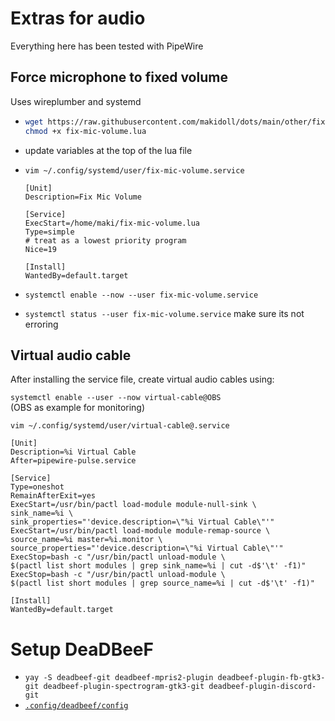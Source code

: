 # Extras for audio

Everything here has been tested with PipeWire

## Force microphone to fixed volume

Uses wireplumber and systemd

-   ```bash
    wget https://raw.githubusercontent.com/makidoll/dots/main/other/fix-mic-volume.lua
    chmod +x fix-mic-volume.lua
    ```

-   update variables at the top of the lua file

-   `vim ~/.config/systemd/user/fix-mic-volume.service`

    ```
    [Unit]
    Description=Fix Mic Volume

    [Service]
    ExecStart=/home/maki/fix-mic-volume.lua
    Type=simple
    # treat as a lowest priority program
    Nice=19

    [Install]
    WantedBy=default.target
    ```

-   `systemctl enable --now --user fix-mic-volume.service`
-   `systemctl status --user fix-mic-volume.service` make sure its not erroring

## Virtual audio cable

After installing the service file, create virtual audio cables using:

`systemctl enable --user --now virtual-cable@OBS`<br>
(OBS as example for monitoring)

`vim ~/.config/systemd/user/virtual-cable@.service`

```service
[Unit]
Description=%i Virtual Cable
After=pipewire-pulse.service

[Service]
Type=oneshot
RemainAfterExit=yes
ExecStart=/usr/bin/pactl load-module module-null-sink \
sink_name=%i \
sink_properties="'device.description=\"%i Virtual Cable\"'"
ExecStart=/usr/bin/pactl load-module module-remap-source \
source_name=%i master=%i.monitor \
source_properties="'device.description=\"%i Virtual Cable\"'"
ExecStop=bash -c "/usr/bin/pactl unload-module \
$(pactl list short modules | grep sink_name=%i | cut -d$'\t' -f1)"
ExecStop=bash -c "/usr/bin/pactl unload-module \
$(pactl list short modules | grep source_name=%i | cut -d$'\t' -f1)"

[Install]
WantedBy=default.target
```

# Setup DeaDBeeF

-   `yay -S deadbeef-git deadbeef-mpris2-plugin deadbeef-plugin-fb-gtk3-git deadbeef-plugin-spectrogram-gtk3-git deadbeef-plugin-discord-git`
-   [`.config/deadbeef/config`](https://raw.githubusercontent.com/makidoll/dots/main/.config/deadbeef/config)

